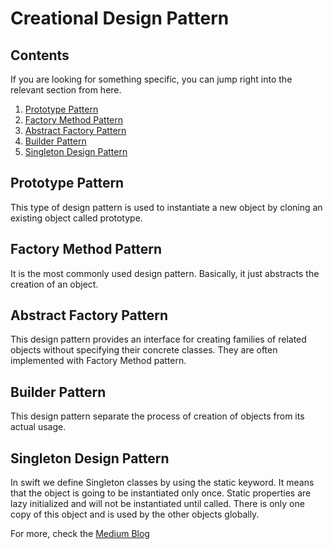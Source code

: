 Creational Design Pattern
==========================

## Contents

If you are looking for something specific, you can jump right into the relevant section from here.

1. [Prototype Pattern](#prototype-pattern)
2. [Factory Method Pattern](#factory-method-pattern)
3. [Abstract Factory Pattern](#abstract-factory-pattern)
4. [Builder Pattern](#builder-pattern)
5. [Singleton Design Pattern](#singleton-design-pattern)

## Prototype Pattern
This type of design pattern is used to instantiate a new object by cloning an existing object called prototype.

## Factory Method Pattern
It is the most commonly used design pattern. Basically, it just abstracts the creation of an object.

## Abstract Factory Pattern
This design pattern provides an interface for creating families of related objects without specifying their concrete classes. They are often implemented with Factory Method pattern.

## Builder Pattern
This design pattern separate the process of creation of objects from its actual usage.

## Singleton Design Pattern
In swift we define Singleton classes by using the static keyword. It means that the object is going to be instantiated only once. Static properties are lazy initialized and will not be instantiated until called.
There is only one copy of this object and is used by the other objects globally.

For more, check the [Medium Blog](https://medium.com/@lubabahasnain93/design-patterns-in-swift-part-i-creational-design-pattern-18d4be82092f)
